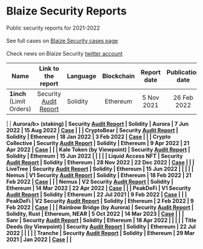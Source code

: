 # Blaize Security Reports
Public security reports for 2021-2022<br><br>
See full cases on [Blaize Security cases page](https://github.com/Midvel/medium_code_notes)<br>
<br>
Check news on Blaize Security [twitter account](https://twitter.com/BlaizeSecurity)
<br>

| Name      | Link to the report | Language | Blockchain | Report date | Publication date | Case |
| --------- |:------------------:| -------- |:----------:|:-----------:|:----------------:|:----:|
| <b>1inch</b> (Limit Orders) | Security [Audit Report](../1/1inch/1inch-audit-report-v1-[5-Nov-2021].pdf) | Solidity | Ethereum | 5 Nov 2021 | 26 Feb 2022 | [Case](https://blaize.tech/clients/smart-contract-security-audit-for-1inch/) |
|
| <b>Aurora/b> (staking) | Security [Audit Report](../a/aurora/Aurora-audit-report-v1-[7-Jun-2022].pdf) | Solidity | Aurora | 7 Jun 2022 | 15 Aug 2022 | [Case](https://blaize.tech/clients/smart-contract-security-audit-for-aurora/) |
|
| <b>CryptoBear</b> | Security [Audit Report](../c/cryptobear/CryptoBear-audit-report-v1-[18-Jan-2022].pdf) | Solidity | Ethereum | 18 Jan 2022 | 3 Feb 2022 | [Case](https://blaize.tech/clients/smart-contract-security-audit-for-cryptobear-watch-club/) |
|
| <b>Crypto Collective</b> | Security [Audit Report](../c/cryptocollective/CryptoCollective-audit-report-v1-[9-Apr-2022].pdf) | Solidity | Ethereum | 9 Apr 2022 | 21 Apr 2022 | [Case](https://blaize.tech/clients/smart-contract-security-audit-for-crypto-collective/) |
|
| <b>Kale Token</b> (by Viewpoint) | Security [Audit Report](../v/viewpoint/KaleToken-audit-report-v1-[15-Jun-2022].pdf) | Solidity | Ethereum | 15 Jun 2022 | | |
|
| <b>Liquid Access NFT</b> | Security [Audit Report](../l/liquidaccess/LiquidAccessNFT-audit-report-v1-[28-Nov-2022].pdf) | Solidity | Ethereum | 28 Nov 2022 | 22 Dec 2022 | [Case](https://blaize.tech/clients/smart-contract-security-audit-for-liquidaccess/) |
|
| <b>LiveTree</b> | Security [Audit Report](../l/livetree/LiveTree-audit-report-v1-[19-Jul-2022].pdf) | Solidity | Ethereum | 15 Jun 2022 | | |
|
| <b>Nemus</b> | V1 Security [Audit Report](../n/nemus/Nemus-audit-report-v1-[18-Feb-2022].pdf) | Solidity | Ethereum | 18 Feb 2022 | 21 Feb 2022 | [Case](https://blaize.tech/clients/smart-contract-security-audit-for-nemus/) |
|
| <b>Nemus</b> | V2 Security [Audit Report](../n/nemus/Nemus-audit-report-v2-[14-Mar-2022].pdf) | Solidity | Ethereum | 14 Mar 2022 | 22 Apr 2022 | [Case](https://blaize.tech/clients/smart-contract-security-audit-for-nemus/) |
|
| <b>PeakDeFi</b> | V1 Security [Audit Report](../p/peakdefi/PeakDeFi-audit-report-v1-[22-Jul-2021].pdf) | Solidity | Ethereum | 22 Jul 2021 | 9 Feb 2022 | [Case](https://blaize.tech/clients/smart-contract-security-audit-for-peakdefi/) |
|
| <b>PeakDeFi</b> | V2 Security [Audit Report](../p/peakdefi/PeakDeFi-audit-report-v2-[2-Feb-2022].pdf) | Solidity | Ethereum | 2 Feb 2022 | 9 Feb 2022 | [Case](https://blaize.tech/clients/smart-contract-security-audit-for-peakdefi/) |
|
| <b>Rainbow Bridge</b> (by Aurora) | Security [Audit Report](../a/aurora/RainbowBridge-audit-report-v1-[5-Oct-2022].pdf) | Solidity, Rust | Ethereum, NEAR | 5 Oct 2022 | 14 Mar 2023 | [Case](https://blaize.tech/clients/smart-contract-security-audit-for-rainbow-bridge-by-aurora/) |
|
| <b>Sanr</b> | Security [Audit Report](../s/sanr/SanR-audit-report-v1-[18-Apr-2022].pdf) | Solidity | Ethereum | 18 Apr 2022 | | |
|
| <b>Title Deeds</b> (by Viewpoint) | Security [Audit Report](../v/viewpoint/TitleDeeds-audit-report-v1-[22-Jul-2022].pdf) | Solidity | Ethereum | 22 Jul 2022 | | |
|
| <b>Tranche</b> | Security [Audit Report](../t/tranche) | Solidity | Ethereum | 29 Mar 2021 | Jan 2022 | [Case](https://blaize.tech/clients/smart-contract-security-audit-for-jibrel/) |
|
